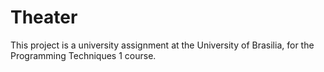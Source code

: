 # Theater

This project is a university assignment at the University of Brasilia, for the Programming Techniques 1 course.
